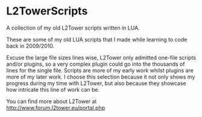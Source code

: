 # L2TowerScripts
A collection of my old L2Tower scripts written in LUA. 

These are some of my old LUA scripts that I made while learning to code back in 2009/2010.   

Excuse the large file sizes lines wise, L2Tower only admitted one-file scripts and/or plugins, so a very complex plugin could go into the thousands of lines for the single file.
Scripts are more of my early work whilst plugins are more of my later work. I choose this selection because it not only shows my progress during my time with L2Tower, but also because they showcase how intricate this line of work can be.

You can find more about L2Tower at http://www.forum.l2tower.eu/portal.php
